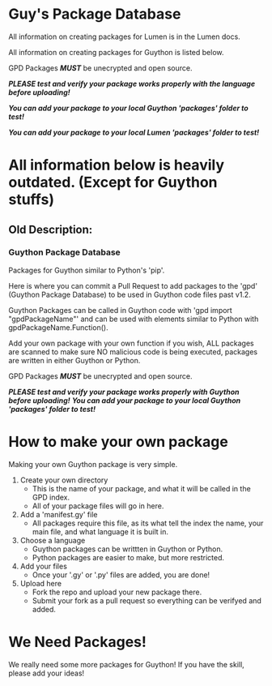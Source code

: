 # Guy's Package Database
All information on creating packages for Lumen is in the Lumen docs.

All information on creating packages for Guython is listed below.

GPD Packages ***MUST*** be unecrypted and open source.

***PLEASE test and verify your package works properly with the language before uploading!***

***You can add your package to your local Guython 'packages' folder to test!***

***You can add your package to your local Lumen 'packages' folder to test!***


# All information below is heavily outdated. (Except for Guython stuffs)

## Old Description:

### Guython Package Database
Packages for Guython similar to Python's 'pip'.

Here is where you can commit a Pull Request to add packages to the 'gpd' (Guython Package Database) to be used in Guython code files past v1.2.

Guython Packages can be called in Guython code with 'gpd import "gpdPackageName"' and can be used with elements similar to Python with gpdPackageName.Function().

Add your own package with your own function if you wish, ALL packages are scanned to make sure NO malicious code is being executed, packages are written in either Guython or Python.

GPD Packages ***MUST*** be unecrypted and open source.

***PLEASE test and verify your package works properly with Guython before uploading!***
***You can add your package to your local Guython 'packages' folder to test!***

# How to make your own package
Making your own Guython package is very simple.
1. Create your own directory
   - This is the name of your package, and what it will be called in the GPD index.
   - All of your package files will go in here.
2. Add a 'manifest.gy' file
   - All packages require this file, as its what tell the index the name, your main file, and what language it is built in.
3. Choose a language
   - Guython packages can be writtten in Guython or Python.
   - Python packages are easier to make, but more restricted.
4. Add your files
   - Once your '.gy' or '.py' files are added, you are done!
5. Upload here
   - Fork the repo and upload your new package there.
   - Submit your fork as a pull request so everything can be verifyed and added.
  
# We Need Packages!
We really need some more packages for Guython! If you have the skill, please add your ideas!
